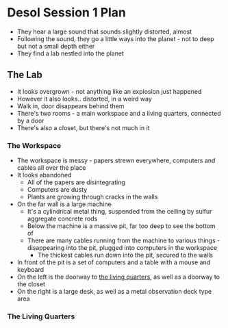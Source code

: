 # Desol Session 1 Plan

- They hear a large sound that sounds slightly distorted, almost
- Following the sound, they go a little ways into the planet - not to deep but not a small depth either
- They find a lab nestled into the planet

## The Lab

- It looks overgrown - not anything like an explosion just happened
- However it also looks.. distorted, in a weird way
- Walk in, door disappears behind them
- There's two rooms - a main workspace and a living quarters, connected by a door
- There's also a closet, but there's not much in it

### The Workspace

- The workspace is messy - papers strewn everywhere, computers and cables all over the place
- It looks abandoned
  - All of the papers are disintegrating
  - Computers are dusty
  - Plants are growing through cracks in the walls
- On the far wall is a large machine
  - It's a cylindrical metal thing, suspended from the ceiling by sulfur aggregate concrete rods
  - Below the machine is a massive pit, far too deep to see the bottom of
  - There are many cables running from the machine to various things - disappearing into the pit, plugged into computers in the workspace
    - The thickest cables run down into the pit, secured to the walls
- In front of the pit is a set of computers and a table with a mouse and keyboard
- On the left is the doorway to [the living quarters](#the-living-quarters), as well as a doorway to the closet
- On the right is a large desk, as well as a metal observation deck type area

### The Living Quarters
